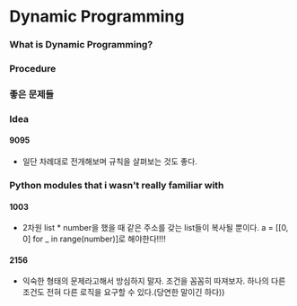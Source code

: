 # Dynamic Programming
### What is Dynamic Programming?

### Procedure


### 좋은 문제들


### Idea
#### 9095
- 일단 차례대로 전개해보며 규칙을 살펴보는 것도 좋다.


### Python modules that i wasn't really familiar with
#### 1003
- 2차원 list * number을 했을 때 같은 주소를 갖는 list들이 복사될 뿐이다. a = [[0, 0] for _ in range(number)]로 해야한다!!!!

#### 2156
- 익숙한 형태의 문제라고해서 방심하지 말자. 조건을 꼼꼼히 따져보자. 하나의 다른 조건도 전혀 다른 로직을 요구할 수 있다.(당연한 말이긴 하다))
